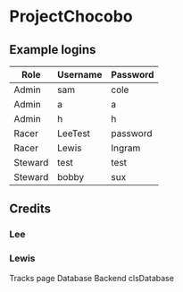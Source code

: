 # ProjectChocobo
## Example logins
| Role | Username | Password |
|--|--|--|
| Admin |sam|cole|
|Admin|a|a|
|Admin|h|h|
|Racer| LeeTest |password
|Racer|Lewis|Ingram|
|Steward|test|test|
|Steward| bobby | sux
## Credits

### Lee

### Lewis
Tracks page
Database Backend
clsDatabase
